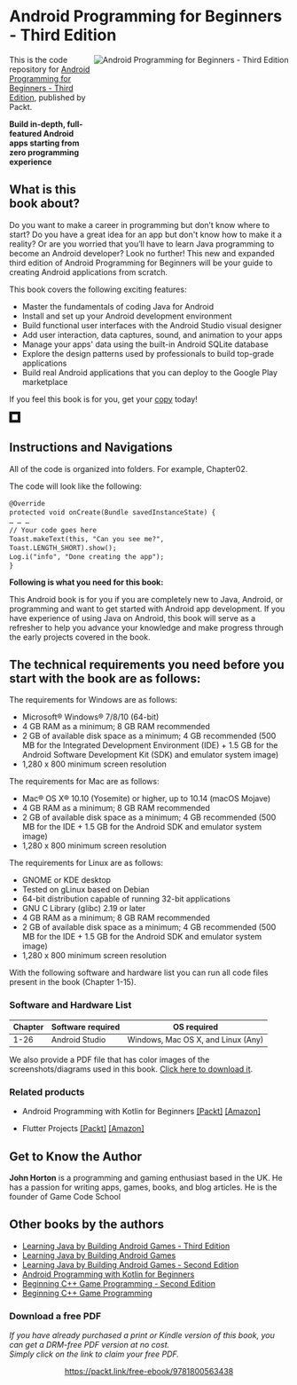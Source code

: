 


# Android Programming for Beginners - Third Edition

<a href="https://www.packtpub.com/product/android-programming-for-beginners-third-edition/9781800563438?utm_source=github&utm_medium=repository&utm_campaign=9781800563438"><img src="https://static.packt-cdn.com/products/9781800563438/cover/smaller" alt="Android Programming for Beginners - Third Edition" height="256px" align="right"></a>

This is the code repository for [Android Programming for Beginners - Third Edition](https://www.packtpub.com/product/android-programming-for-beginners-third-edition/9781800563438?utm_source=github&utm_medium=repository&utm_campaign=9781800563438), published by Packt.

**Build in-depth, full-featured Android apps starting from zero programming experience**

## What is this book about?
Do you want to make a career in programming but don’t know where to start? Do you have a great idea for an app but don't know how to make it a reality? Or are you worried that you’ll have to learn Java programming to become an Android developer? Look no further! This new and expanded third edition of Android Programming for Beginners will be your guide to creating Android applications from scratch.

This book covers the following exciting features: 
* Master the fundamentals of coding Java for Android
* Install and set up your Android development environment
* Build functional user interfaces with the Android Studio visual designer
* Add user interaction, data captures, sound, and animation to your apps
* Manage your apps' data using the built-in Android SQLite database
* Explore the design patterns used by professionals to build top-grade applications
* Build real Android applications that you can deploy to the Google Play marketplace

If you feel this book is for you, get your [copy](https://www.amazon.com/dp/1800563434) today!

<a href="https://www.packtpub.com/?utm_source=github&utm_medium=banner&utm_campaign=GitHubBanner"><img src="https://raw.githubusercontent.com/PacktPublishing/GitHub/master/GitHub.png" 
alt="https://www.packtpub.com/" border="5" /></a>


## Instructions and Navigations
All of the code is organized into folders. For example, Chapter02.

The code will look like the following:
```
@Override
protected void onCreate(Bundle savedInstanceState) {
… … …
// Your code goes here
Toast.makeText(this, "Can you see me?",
Toast.LENGTH_SHORT).show();
Log.i("info", "Done creating the app");
}
```

**Following is what you need for this book:**

This Android book is for you if you are completely new to Java, Android, or programming and want to get started with Android app development. If you have experience of using Java on Android, this book will serve as a refresher to help you advance your knowledge and make progress through the early projects covered in the book.

## The technical requirements you need before you start with the book are as follows:

The requirements for Windows are as follows:

* Microsoft® Windows® 7/8/10 (64-bit)
* 4 GB RAM as a minimum; 8 GB RAM recommended
* 2 GB of available disk space as a minimum; 4 GB recommended (500 MB for the Integrated Development Environment (IDE) + 1.5 GB for the Android Software Development Kit (SDK)     and emulator system image)
* 1,280 x 800 minimum screen resolution

The requirements for Mac are as follows:

* Mac® OS X® 10.10 (Yosemite) or higher, up to 10.14 (macOS Mojave)
* 4 GB RAM as a minimum; 8 GB RAM recommended
* 2 GB of available disk space as a minimum; 4 GB recommended (500 MB for the IDE + 1.5 GB for the Android SDK and emulator system image)
* 1,280 x 800 minimum screen resolution

The requirements for Linux are as follows:

* GNOME or KDE desktop
* Tested on gLinux based on Debian
* 64-bit distribution capable of running 32-bit applications
* GNU C Library (glibc) 2.19 or later
* 4 GB RAM as a minimum; 8 GB RAM recommended
* 2 GB of available disk space as a minimum; 4 GB recommended (500 MB for the IDE + 1.5 GB for the Android SDK and emulator system image)
* 1,280 x 800 minimum screen resolution

With the following software and hardware list you can run all code files present in the book (Chapter 1-15).

### Software and Hardware List

| Chapter  | Software required                   | OS required                        |
| -------- | ------------------------------------| -----------------------------------|
| 1-26     | Android Studio                      | Windows, Mac OS X, and Linux (Any) |



We also provide a PDF file that has color images of the screenshots/diagrams used in this book. [Click here to download it](https://static.packt-cdn.com/downloads/9781800563438_ColorImages.pdf).


### Related products <Other books you may enjoy>
* Android Programming with Kotlin for Beginners [[Packt]](https://www.packtpub.com/product/android-programming-with-kotlin-for-beginners/9781789615401?utm_source=github&utm_medium=repository&utm_campaign=9781789615401) [[Amazon]](https://www.amazon.com/dp/1789615402)

* Flutter Projects [[Packt]](https://www.packtpub.com/product/flutter-projects/9781838647773?utm_source=github&utm_medium=repository&utm_campaign=9781838647773) [[Amazon]](https://www.amazon.com/dp/1838647775)

## Get to Know the Author
**John Horton**
is a programming and gaming enthusiast based in the UK. He has a passion for writing apps, games, books, and blog articles. He is the founder of Game Code School


## Other books by the authors
* [Learning Java by Building Android Games - Third Edition](https://www.packtpub.com/product/learning-java-by-building-android-games-third-edition/9781800565869)
* [Learning Java by Building Android Games](https://www.packtpub.com/product/learning-java-by-building-android-games/9781784398859)
* [Learning Java by Building Android Games - Second Edition](https://www.packtpub.com/product/learning-java-by-building-android-games-second-edition/9781788839150)
* [Android Programming with Kotlin for Beginners](https://www.packtpub.com/product/android-programming-with-kotlin-for-beginners/9781789615401)
* [Beginning C++ Game Programming - Second Edition](https://www.packtpub.com/product/beginning-c-game-programming-second-edition/9781838648572)
* [Beginning C++ Game Programming](https://www.packtpub.com/product/beginning-c-game-programming/9781786466198)

### Download a free PDF

 <i>If you have already purchased a print or Kindle version of this book, you can get a DRM-free PDF version at no cost.<br>Simply click on the link to claim your free PDF.</i>
<p align="center"> <a href="https://packt.link/free-ebook/9781800563438">https://packt.link/free-ebook/9781800563438 </a> </p>